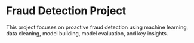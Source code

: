 # Fraud Detection Project

This project focuses on proactive fraud detection using machine learning, data cleaning, model building, model evaluation, and key insights.


